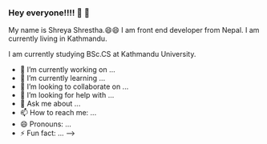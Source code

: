 ### Hey everyone!!!! :wave: :wave:

My name is Shreya Shrestha.:smile::smile: I am front end developer from Nepal. I am currently living in Kathmandu. 

I am currently studying BSc.CS at Kathmandu University.

- 🔭 I’m currently working on ...
- 🌱 I’m currently learning ...
- 👯 I’m looking to collaborate on ...
- 🤔 I’m looking for help with ...
- 💬 Ask me about ...
- 📫 How to reach me: ...
- 😄 Pronouns: ...
- ⚡ Fun fact: ...
-->
